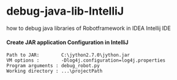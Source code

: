 # debug-java-lib-IntelliJ
how to debug java libraries of Robotframework in IDEA Intellij IDE

#### Create JAR application Configuration in IntelliJ
```
Path to JAR:        C:\jython2.7.0\jython.jar
VM options :        -Dlog4j.configuration=log4j.properties
Program arguments : debug_robot.py
Working directory : ...\projectPath
```

